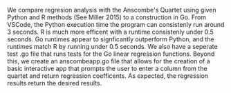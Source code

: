 We compare regresion analysis with the Anscombe's Quartet using given Python and R methods (See Miller 2015) to a construction in Go. From VSCode, the Python execution time the program can consistenly run around 3 seconds. R is much more efficent with a runtime consistenly under 0.5 seconds. Go runtimes appear to signficantly outperform Python, and the runtimes match R by running under 0.5 seconds. We also have a seperate test .go file that runs tests for the Go linear regression functions. Beyond this, we create an anscombeapp.go file that allows for the creation of a basic interactive app that prompts the user to enter a column from the quartet and return regression coefficents. As expected, the regression results return the desired results.

